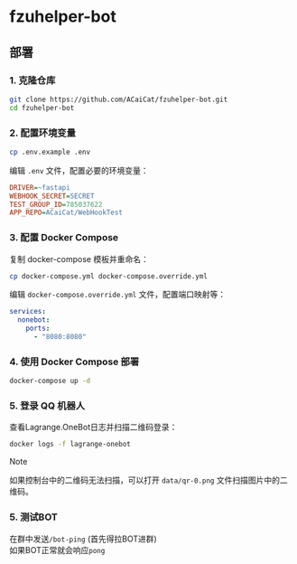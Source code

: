 # fzuhelper-bot

## 部署

### 1. 克隆仓库

```bash
git clone https://github.com/ACaiCat/fzuhelper-bot.git
cd fzuhelper-bot
```

### 2. 配置环境变量
```bash
cp .env.example .env
```

编辑 `.env` 文件，配置必要的环境变量：

```ini
DRIVER=~fastapi
WEBHOOK_SECRET=SECRET
TEST_GROUP_ID=785037622
APP_REPO=ACaiCat/WebHookTest
```

### 3. 配置 Docker Compose

复制 docker-compose 模板并重命名：

```bash
cp docker-compose.yml docker-compose.override.yml
```

编辑 `docker-compose.override.yml` 文件，配置端口映射等：

```yaml
services:
  nonebot:
    ports:
      - "8080:8080"
```

### 4. 使用 Docker Compose 部署

```bash
docker-compose up -d
```

### 5. 登录 QQ 机器人

查看Lagrange.OneBot日志并扫描二维码登录：

```bash
docker logs -f lagrange-onebot
```

> [!NOTE]
> 如果控制台中的二维码无法扫描，可以打开 `data/qr-0.png` 文件扫描图片中的二维码。

### 5. 测试BOT

在群中发送`/bot-ping` (首先得拉BOT进群)  
如果BOT正常就会响应`pong`